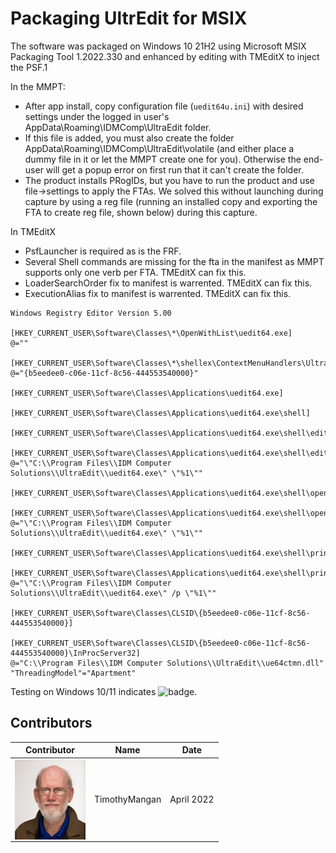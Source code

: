 # Packaging UltrEdit for MSIX

The software was packaged on Windows 10 21H2 using Microsoft MSIX Packaging Tool 1.2022.330 and enhanced by editing with TMEditX to inject the PSF.1

In the MMPT:
* After app install, copy configuration file (`uedit64u.ini`) with desired settings under the logged in user's AppData\Roaming\IDMComp\UltraEdit folder.
* If this file is added, you must also create the folder AppData\Roaming\IDMComp\UltraEdit\volatile (and either place a dummy file in it or let the MMPT create one for you).  Otherwise the end-user will get a popup error on first run that it can't create the folder.
* The product installs PRogIDs, but you have to run the product and use file->settings to apply the FTAs.  We solved this without launching during capture by using a reg file (running an installed copy and exporting the FTA to create reg file, shown below) during this capture.

In TMEditX
* PsfLauncher is required as is the FRF.
* Several Shell commands are missing for the fta in the manifest as MMPT supports only one verb per FTA.  TMEditX can fix this.
* LoaderSearchOrder fix to manifest is warrented. TMEditX can fix this.
* ExecutionAlias fix to manifest is warrented.  TMEditX can fix this.

```reg
Windows Registry Editor Version 5.00

[HKEY_CURRENT_USER\Software\Classes\*\OpenWithList\uedit64.exe]
@=""

[HKEY_CURRENT_USER\Software\Classes\*\shellex\ContextMenuHandlers\UltraEdit]
@="{b5eedee0-c06e-11cf-8c56-444553540000}"

[HKEY_CURRENT_USER\Software\Classes\Applications\uedit64.exe]

[HKEY_CURRENT_USER\Software\Classes\Applications\uedit64.exe\shell]

[HKEY_CURRENT_USER\Software\Classes\Applications\uedit64.exe\shell\edit]

[HKEY_CURRENT_USER\Software\Classes\Applications\uedit64.exe\shell\edit\Command]
@="\"C:\\Program Files\\IDM Computer Solutions\\UltraEdit\\uedit64.exe\" \"%1\""

[HKEY_CURRENT_USER\Software\Classes\Applications\uedit64.exe\shell\open]

[HKEY_CURRENT_USER\Software\Classes\Applications\uedit64.exe\shell\open\Command]
@="\"C:\\Program Files\\IDM Computer Solutions\\UltraEdit\\uedit64.exe\" \"%1\""

[HKEY_CURRENT_USER\Software\Classes\Applications\uedit64.exe\shell\print]

[HKEY_CURRENT_USER\Software\Classes\Applications\uedit64.exe\shell\print\Command]
@="\"C:\\Program Files\\IDM Computer Solutions\\UltraEdit\\uedit64.exe\" /p \"%1\""

[HKEY_CURRENT_USER\Software\Classes\CLSID\{b5eedee0-c06e-11cf-8c56-444553540000}]

[HKEY_CURRENT_USER\Software\Classes\CLSID\{b5eedee0-c06e-11cf-8c56-444553540000}\InProcServer32]
@="C:\\Program Files\\IDM Computer Solutions\\UltraEdit\\ue64ctmn.dll"
"ThreadingModel"="Apartment"

```


Testing on Windows 10/11 indicates ![badge](https://img.shields.io/badge/-Full%20Fidelity-brightgreen?style=for-the-badge).  


## Contributors

| Contributor | Name | Date |
|----|----|----|
| [<img src="/media/Contributors/TimMangan.jpg" align="left" Height="128" />](/media/Contributors/TimMangan.jpg) | TimothyMangan | April 2022 |


